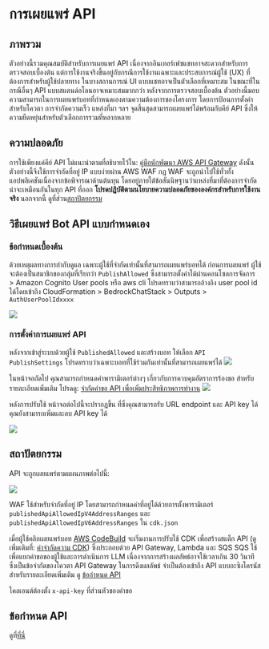 # การเผยแพร่ API

## ภาพรวม

ตัวอย่างนี้รวมคุณสมบัติสำหรับการเผยแพร่ API เนื่องจากอินเทอร์เฟซแชทอาจสะดวกสำหรับการตรวจสอบเบื้องต้น แต่การใช้งานจริงขึ้นอยู่กับกรณีการใช้งานเฉพาะและประสบการณ์ผู้ใช้ (UX) ที่ต้องการสำหรับผู้ใช้ปลายทาง ในบางสถานการณ์ UI แบบแชทอาจเป็นตัวเลือกที่เหมาะสม ในขณะที่ในกรณีอื่นๆ API แบบสแตนด์อโลนอาจเหมาะสมมากกว่า หลังจากการตรวจสอบเบื้องต้น ตัวอย่างนี้มอบความสามารถในการเผยแพร่บอทที่กำหนดเองตามความต้องการของโครงการ โดยการป้อนการตั้งค่าสำหรับโควตา การจำกัดความเร็ว แหล่งที่มา ฯลฯ จุดสิ้นสุดสามารถเผยแพร่ได้พร้อมกับคีย์ API ซึ่งให้ความยืดหยุ่นสำหรับตัวเลือกการรวมที่หลากหลาย

## ความปลอดภัย

การใช้เพียงแค่คีย์ API ไม่แนะนำตามที่อธิบายไว้ใน: [คู่มือนักพัฒนา AWS API Gateway](https://docs.aws.amazon.com/apigateway/latest/developerguide/api-gateway-api-usage-plans.html) ดังนั้น ตัวอย่างนี้จึงใช้การจำกัดที่อยู่ IP แบบง่ายผ่าน AWS WAF กฎ WAF จะถูกนำไปใช้ทั่วทั้งแอปพลิเคชันเนื่องจากข้อพิจารณาด้านต้นทุน โดยอยู่ภายใต้ข้อสันนิษฐานว่าแหล่งที่มาที่ต้องการจำกัดน่าจะเหมือนกันในทุก API ที่ออก **โปรดปฏิบัติตามนโยบายความปลอดภัยขององค์กรสำหรับการใช้งานจริง** นอกจากนี้ ดูที่ส่วน[สถาปัตยกรรม](#architecture)

## วิธีเผยแพร่ Bot API แบบกำหนดเอง

### ข้อกำหนดเบื้องต้น

ด้วยเหตุผลทางการกำกับดูแล เฉพาะผู้ใช้ที่จำกัดเท่านั้นที่สามารถเผยแพร่บอทได้ ก่อนการเผยแพร่ ผู้ใช้จะต้องเป็นสมาชิกของกลุ่มที่เรียกว่า `PublishAllowed` ซึ่งสามารถตั้งค่าได้ผ่านคอนโซลการจัดการ > Amazon Cognito User pools หรือ aws cli โปรดทราบว่าสามารถอ้างอิง user pool id ได้โดยเข้าถึง CloudFormation > BedrockChatStack > Outputs > `AuthUserPoolIdxxxx`

![](./imgs/group_membership_publish_allowed.png)

### การตั้งค่าการเผยแพร่ API

หลังจากเข้าสู่ระบบด้วยผู้ใช้ `PublishedAllowed` และสร้างบอท ให้เลือก `API PublishSettings` โปรดทราบว่าเฉพาะบอทที่ใช้ร่วมกันเท่านั้นที่สามารถเผยแพร่ได้
![](./imgs/bot_api_publish_screenshot.png)

ในหน้าจอถัดไป คุณสามารถกำหนดค่าพารามิเตอร์ต่างๆ เกี่ยวกับการควบคุมอัตราการร้องขอ สำหรับรายละเอียดเพิ่มเติม โปรดดู: [จำกัดคำขอ API เพื่อเพิ่มประสิทธิภาพการทำงาน](https://docs.aws.amazon.com/apigateway/latest/developerguide/api-gateway-request-throttling.html)
![](./imgs/bot_api_publish_screenshot2.png)

หลังการปรับใช้ หน้าจอต่อไปนี้จะปรากฏขึ้น ที่ซึ่งคุณสามารถรับ URL endpoint และ API key ได้ คุณยังสามารถเพิ่มและลบ API key ได้

![](./imgs/bot_api_publish_screenshot3.png)

## สถาปัตยกรรม

API จะถูกเผยแพร่ตามแผนภาพต่อไปนี้:

![](./imgs/published_arch.png)

WAF ใช้สำหรับจำกัดที่อยู่ IP โดยสามารถกำหนดค่าที่อยู่ได้ด้วยการตั้งพารามิเตอร์ `publishedApiAllowedIpV4AddressRanges` และ `publishedApiAllowedIpV6AddressRanges` ใน `cdk.json`

เมื่อผู้ใช้คลิกเผยแพร่บอท [AWS CodeBuild](https://aws.amazon.com/codebuild/) จะเริ่มงานการปรับใช้ CDK เพื่อสร้างสแต็ก API (ดูเพิ่มเติมที่: [คำจำกัดความ CDK](../cdk/lib/api-publishment-stack.ts)) ซึ่งประกอบด้วย API Gateway, Lambda และ SQS SQS ใช้เพื่อแยกคำขอของผู้ใช้และการดำเนินการ LLM เนื่องจากการสร้างผลลัพธ์อาจใช้เวลาเกิน 30 วินาที ซึ่งเป็นข้อจำกัดของโควตา API Gateway ในการดึงผลลัพธ์ จำเป็นต้องเข้าถึง API แบบอะซิงโครนัส สำหรับรายละเอียดเพิ่มเติม ดู [ข้อกำหนด API](#api-specification)

ไคลเอนต์ต้องตั้ง `x-api-key` ที่ส่วนหัวของคำขอ

## ข้อกำหนด API

ดูที่[ที่นี่](https://aws-samples.github.io/bedrock-chat)